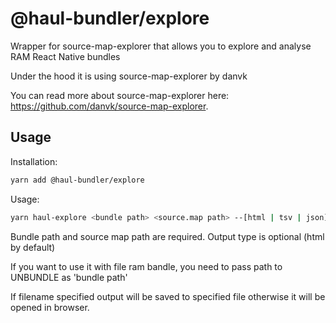 # @haul-bundler/explore

Wrapper for source-map-explorer that allows you to explore and analyse RAM React Native bundles

Under the hood it is using source-map-explorer by danvk

You can read more about source-map-explorer here: https://github.com/danvk/source-map-explorer.

## Usage

Installation:

```bash
yarn add @haul-bundler/explore
```

Usage:

```bash
yarn haul-explore <bundle path> <source.map path> --[html | tsv | json] [file]
```

Bundle path and source map path are required. Output type is optional (html by default)

If you want to use it with file ram bandle, you need to pass path to UNBUNDLE as 'bundle path'

If filename specified output will be saved to specified file otherwise it will be opened in browser.
